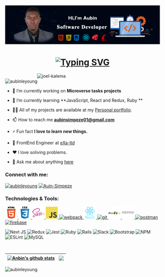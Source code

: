 ![aubin](/image/aubinr.jpg)
<h1 align="center"> <a href="https://git.io/typing-svg"><img src="https://readme-typing-svg.herokuapp.com?font=Fira+Code&pause=1000&center=true&vCenter=true&color=blue&size=40&width=800&height=100&lines=Welcome+to+Aubin's+Workspace;I'm+a+Full-Stack+Web+Developer" alt="Typing SVG" /></a></h1>

<p><img align="right" src="https://github.com/Adam-pw/Adam-pw/blob/main/animation_500_kxa883sd.gif" alt="joel-kalema" width="400"/></p>

<p align="left"> <img src="https://komarev.com/ghpvc/?username=aubinleyoung&label=Profile%20views&color=0e75b6&style=flat" alt="aubinleyoung" /> </p>


- 🔭 I’m currently working on **Microverse tasks projects**

- 🌱 I’m currently learning **JavaScript, React and Redux, Ruby **

- 👨‍💻 All of my projects are available at my [Personal portfolio](https://aubinleyoung.github.io/Responsive-Portfolio-Website-Aubin/).

- 📫 How to reach me **aubinsimpeze01@gmail.com**

- ⚡ Fun fact **I love to learn new things.**

- 💼 FrontEnd Engineer at [eXa-ltd](https://exa-ltd.com/)

- ❤️ I love soliving problems.

- 💬 Ask me about anything [here](https://github.com/aubinleyoung/aubinleyoung/issues)

<h3 align="left">Connect with me:</h3>
<p align="left">
<a href="https://twitter.com/SimpezeAubin" target="blank"><img align="center" src="https://raw.githubusercontent.com/rahuldkjain/github-profile-readme-generator/master/src/images/icons/Social/twitter.svg" alt="aubinleyoung" height="30" width="40" /></a>
<a href="https://www.linkedin.com/in/aubin-simpeze-7a5b7a220/" target="blank"><img align="center" src="https://raw.githubusercontent.com/rahuldkjain/github-profile-readme-generator/master/src/images/icons/Social/linked-in-alt.svg" alt="Auin-Simpeze" height="30" width="40" /></a>
</p>

<h3 align="left">Technologies & Tools:</h3>

<p align="left">
    <a href="https://www.w3.org/html/" target="_blank"> <img src="https://raw.githubusercontent.com/devicons/devicon/master/icons/html5/html5-original-wordmark.svg" alt="html5" width="40" height="40"/> </a>
    <a href="https://www.w3schools.com/css/" target="_blank"> <img src="https://raw.githubusercontent.com/devicons/devicon/master/icons/css3/css3-original-wordmark.svg" alt="css3" width="40" height="40"/> </a>
<a href="https://sass-lang.com" target="_blank"> <img src="https://raw.githubusercontent.com/devicons/devicon/master/icons/sass/sass-original.svg" alt="sass" width="40" height="40"/> </a>
    <a href="https://developer.mozilla.org/en-US/docs/Web/JavaScript" target="_blank"> <img src="https://raw.githubusercontent.com/devicons/devicon/master/icons/javascript/javascript-original.svg" alt="javascript" width="40" height="40"/> </a>
<a href="https://webpack.js.org/" target="_blank"> <img src="https://www.vectorlogo.zone/logos/js_webpack/js_webpack-icon.svg" alt="webpack" width="40" height="40"/> </a>
<a href="https://reactjs.org/" target="_blank"> <img src="https://raw.githubusercontent.com/devicons/devicon/master/icons/react/react-original-wordmark.svg" alt="react" width="40" height="40"/> </a>
<a href="https://git-scm.com/" target="_blank"> <img src="https://www.vectorlogo.zone/logos/git-scm/git-scm-icon.svg" alt="git" width="40" height="40"/> </a>
 <a href="https://nodejs.org" target="_blank"> <img src="https://raw.githubusercontent.com/devicons/devicon/master/icons/nodejs/nodejs-original-wordmark.svg" alt="nodejs" width="40" height="40"/> </a>
    <a href="https://expressjs.com" target="_blank"> <img src="https://raw.githubusercontent.com/devicons/devicon/master/icons/express/express-original-wordmark.svg" alt="express" width="40" height="40"/> </a>
<a href="https://www.postman.com/" target="_blank"> <img src="https://www.vectorlogo.zone/logos/getpostman/getpostman-icon.svg" alt="postman" width="40" height="40"/> </a>
 <a href="https://firebase.google.com/" target="_blank"> <img src="https://www.vectorlogo.zone/logos/firebase/firebase-icon.svg" alt="firebase" width="40" height="40"/> </a>
    </p>
 
 
![Next JS](https://img.shields.io/badge/Next-black?style=for-the-badge&logo=next.js&logoColor=white)
![Redux](https://img.shields.io/badge/redux-%23593d88.svg?style=for-the-badge&logo=redux&logoColor=white)
![Jest](https://img.shields.io/badge/-jest-%23C21325?style=for-the-badge&logo=jest&logoColor=white)
![Ruby](https://img.shields.io/badge/ruby-%23CC342D.svg?style=for-the-badge&logo=ruby&logoColor=white)
![Rails](https://img.shields.io/badge/rails-%23CC0000.svg?style=for-the-badge&logo=ruby-on-rails&logoColor=white)
![Slack](https://img.shields.io/badge/Slack-4A154B?style=for-the-badge&logo=slack&logoColor=white)
![Bootstrap](https://img.shields.io/badge/bootstrap-%23563D7C.svg?style=for-the-badge&logo=bootstrap&logoColor=white)
![NPM](https://img.shields.io/badge/NPM-%23000000.svg?style=for-the-badge&logo=npm&logoColor=white)
![ESLint](https://img.shields.io/badge/ESLint-4B3263?style=for-the-badge&logo=eslint&logoColor=white)
![MySQL](https://img.shields.io/badge/mysql-%2300f.svg?style=for-the-badge&logo=mysql&logoColor=white)


<br>


| <a href="https://github.com/aubinleyoung/github-readme-stats"><img align="center" src="https://github-readme-stats.vercel.app/api?username=aubinleyoung&show_icons=true&include_all_commits=true&theme=buefy&hide_border=true" alt="Anbin's github stats" /></a> | <a href="https://github.com/aubinleyoung/github-readme-stats"><img align="center" src="https://github-readme-stats.vercel.app/api/top-langs/?username=aubinleyoung&layout=compact&theme=buefy&hide_border=true" /></a> |
| ------------- | ------------- |


<p><img align="center" src="https://github-readme-streak-stats.herokuapp.com/?user=aubinleyoung&" alt="aubinleyoung" /></p>
